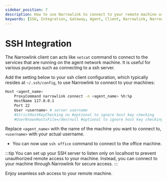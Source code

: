 ```yaml
---
sidebar_position: 7
description: How to use Narrowlink to connect to your remote machine using SSH
keywords: [SSH, Integration, Gateway, Agent, Client, Narrowlink, Narrow, Link, Networking, Internet, Security, Privacy, Open Source, Self-hosted, Tutorial, How-to, Guide, Nat, Firewall, Proxy, Reverse Proxy, Tunnel]
---
```


# SSH Integration

The Narrowlink client can acts like `netcat` command to connect to the services that are running on the agent network machine. It is useful for various purposes such as connecting to a ssh server.

Add the setting below to your ssh client configuration, which typically resides at `~/.ssh/config`, to use Narrowlink to connect to your machines:

```bash
Host <agent_name>
    ProxyCommand narrowlink connect -n <agent_name> %h:%p
    HostName 127.0.0.1
    Port 22
    User <username> # server username
    #StrictHostKeyChecking no #optional to ignore host key checking
    #UserKnownHostsFile=/dev/null #optional to ignore host key checking
```

Replace `<agent_name>` with the name of the machine you want to connect to, `<username>` with your actual username.

- You can now use `ssh office` command to connect to the office machine.

:::tip
You can set up your SSH server to listen only on localhost to prevent unauthorized remote access to your machine. Instead, you can connect to your machine through Narrowlink for secure access.
:::

Enjoy seamless ssh access to your remote machine.